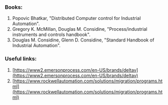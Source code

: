### **Books:**
1. Popovic Bhatkar, "Distributed Computer control for Industrial Automation".
2. Gregory K. McMillan, Douglas M. Considine, "Process/industrial instruments and controls handbook".
3. Douglas M. Considine, Glenn D. Considine, "Standard Handbook of Industrial Automation".

### **Useful links:**

1. [https://www2.emersonprocess.com/en-US/brands/deltav](https://www2.emersonprocess.com/en-US/brands/deltav)
2. [https://www.rockwellautomation.com/solutions/migration/programs.html](https://www.rockwellautomation.com/solutions/migration/programs.html)
